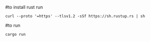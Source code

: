 #to install rust run 
```
curl --proto '=https' --tlsv1.2 -sSf https://sh.rustup.rs | sh
```
#to run
```
cargo run
```
